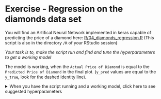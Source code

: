 Exercise - Regression on the diamonds data set
================

You will find an Artifical Neural Network implemented in keras capable
of predicting the price of a diamond here:
[R/04\_diamonds\_regression.R](../R/04_diamonds_regression.R) (This
script is also in the directory `/R` of your RStudio session)

*Your task is to, make the script run and find and tune the
hyperparameters to get a working model*

The model is working, when the `Actual Price of Diamond` is equal to the
`Predicted Price of Diamond` in the final plot. (`y_pred` values are
equal to the `y_true`, look for the dashed identity line).

<details>

<summary>When you have the script running and a working model, click
here to see suggested hyperparameters</summary>

``` r
n_epochs      <- 50
batch_size    <- 50
loss          <- "mean_squared_error"
learning_rate <- 0.001
optimzer      <- optimizer_adam(lr = learning_rate)
h1_activation <- "relu"
h1_n_hidden   <- 9
h2_activation <- "relu"
h2_n_hidden   <- 9
h3_activation <- "relu"
h3_n_hidden   <- 9
o_activation  <- "linear"
```

Try to use this as a reference and then increase or decrease the model
complexity to see if you can find an even better architecture.

Be sure to think about the activation function for the last layer. If
you are doing regression like here, then use linear. For binary
classification, use sigmoid and for multiclass classification, use
softmax.

</details>
